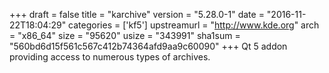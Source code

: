 +++
draft = false
title = "karchive"
version = "5.28.0-1"
date = "2016-11-22T18:04:29"
categories = ['kf5']
upstreamurl = "http://www.kde.org"
arch = "x86_64"
size = "95620"
usize = "343991"
sha1sum = "560bd6d15f561c567c412b74364afd9aa9c60090"
+++
Qt 5 addon providing access to numerous types of archives.